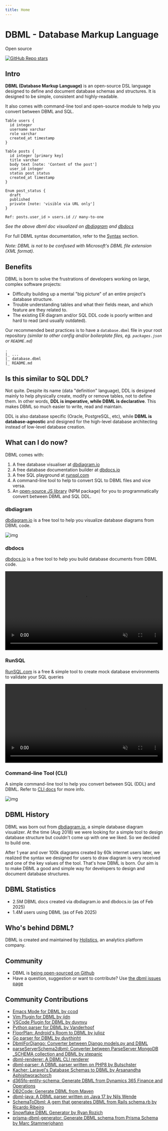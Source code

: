```yaml
---
title: Home
---
```


# DBML - Database Markup Language

<div style={{ display: "flex", alignItems: "center" }}>
  <p style={{ fontSize: "0.75rem", marginBottom: "0px" }}>Open source</p>
  <a
    href="https://github.com/holistics/dbml"
    target="_blank"
    style={{ marginLeft: "10px", display: "flex", alignItems: "center" }}
  >
    <img
      alt="GitHub Repo stars"
      src="https://img.shields.io/github/stars/holistics/dbml?style=social"
    ></img>
  </a>
</div>

## Intro

**DBML (Database Markup Language)** is an open-source DSL language designed to define and document database schemas and structures. It is designed to be simple, consistent and highly-readable.

It also comes with command-line tool and open-source module to help you convert between DBML and SQL.

```text
Table users {
  id integer
  username varchar
  role varchar
  created_at timestamp
}

Table posts {
  id integer [primary key]
  title varchar
  body text [note: 'Content of the post']
  user_id integer
  status post_status
  created_at timestamp
}

Enum post_status {
  draft
  published
  private [note: 'visible via URL only']
}

Ref: posts.user_id > users.id // many-to-one
```

_See the above dbml doc visualized on [dbdiagram](https://dbdiagram.io/d/e-commerce-database-schema-6320585c0911f91ba59a41d4) and [dbdocs](https://dbdocs.io/Holistics/Ecommerce)_

For full DBML syntax documentation, refer to the [Syntax](/docs) section.

_Note: DBML is not to be confused with Microsoft's DBML file extension (XML format)._

## Benefits

DBML is born to solve the frustrations of developers working on large, complex software projects:

* Difficulty building up a mental "big picture" of an entire project's database structure.
* Trouble understanding tables and what their fields mean, and which feature are they related to.
* The existing ER diagram and/or SQL DDL code is poorly written and hard to read (and usually outdated).

Our recommended best practices is to have a `database.dbml` file in your root repository
_(similar to other config and/or boilerplate files, eg. `packages.json` or `README.md`)_

```text
.
|_ ...
|_ database.dbml
|_ README.md
```

## Is this similar to SQL DDL?

Not quite. Despite its name (data "definition" language), DDL is designed mainly
to help physically create, modify or remove tables, not to define them. In other
words, **DDL is imperative, while DBML is declarative**. This makes DBML so much
easier to write, read and maintain.

DDL is also database specific (Oracle, PostgreSQL, etc), while **DBML is
database-agnostic** and designed for the high-level database architecting
instead of low-level database creation.

## What can I do now?

DBML comes with:

1. A free database visualiser at [dbdiagram.io](https://dbdiagram.io?utm_source=dbml)
2. A free database documentation builder at [dbdocs.io](https://dbdocs.io?utm_source=dbml)
3. A free SQL playground at [runsql.com](https://runsql.com?utm_source=dbml)
4. A command-line tool to help to convert SQL to DBML files and vice versa.
5. An [open-source JS library](/js-module/core) (NPM package) for you to programmatically convert between DBML and SQL DDL.

### dbdiagram

[dbdiagram.io](https://dbdiagram.io?utm_source=dbml) is a free tool to help you visualize database diagrams from DBML code.

![img](https://i.imgur.com/8T1tIZp.gif)

### dbdocs

[dbdocs.io](https://dbdocs.io?utm_source=dbml) is a free tool to help you build database documents from DBML code.

<video width="100%" height="auto" controls autoPlay muted loop>
  <source src="https://cdn.holistics.io/dbdocs/dbdocs-tour.mp4" type="video/mp4"></source>
</video>

### RunSQL

[RunSQL.com](https://runsql.com?utm_source=dbml) is a free & simple tool to create mock database environments to validate your SQL queries

<video width="100%" height="auto" controls autoPlay muted loop>
  <source src="https://runsql.com/assets/hero-video-DsrQvnnA.webm" type="video/mp4"></source>
</video>

### Command-line Tool (CLI)

A simple command-line tool to help you convert between SQL (DDL) and DBML. Refer to [CLI docs](/cli) for more info.

![img](/img/dbml-cli.gif)

## DBML History

DBML was born out from [dbdiagram.io](https://dbdiagram.io?utm_source=dbml), a simple database diagram visualizer. At the time (Aug 2018) we were looking for a simple tool to design database structure but couldn't come up with one we liked. So we decided to build one.

After 1 year and over 100k diagrams created by 60k internet users later, we realized the syntax we designed for users to draw diagram is very received and one of the key values of the tool. That's how DBML is born. Our aim is to make DBML a good and simple way for developers to design and document database structures.

## DBML Statistics

* 2.5M DBML docs created via dbdiagram.io and dbdocs.io (as of Feb 2025)
* 1.4M users using DBML (as of Feb 2025)

## Who's behind DBML?

DBML is created and maintained by [Holistics](https://holistics.io?utm_source=dbml), an analytics platform company.

## Community

* DBML is [being open-sourced on Github](https://github.com/holistics/dbml/)
* Have a question, suggestion or want to contribute? Use [the dbml issues page](https://github.com/holistics/dbml/issues)

## Community Contributions

* [Emacs Mode for DBML by ccod](https://github.com/ccod/dbd-mode)
* [Vim Plugin for DBML by jidn](https://github.com/jidn/vim-dbml)
* [VSCode Plugin for DBML by duynvu](https://marketplace.visualstudio.com/items?itemName=duynvu.dbml-language)
* [Python parser for DBML by Vanderhoof](https://github.com/Vanderhoof/PyDBML)
* [FloorPlan: Android's Room to DBML by julioz](https://github.com/julioz/FloorPlan)
* [Go parser for DBML by duythinht](https://github.com/duythinht/dbml-go)
* [DbmlForDjango: Converter between Django models.py and DBML](https://github.com/hamedsj/DbmlForDjango)
* [parseServerSchema2dbml: Converter between ParseServer MongoDB \_SCHEMA collection and DBML by stepanic](https://github.com/stepanic/parse-server-SCHEMA-to-DBML)
* [dbml-renderer: A DBML CLI renderer](https://github.com/softwaretechnik-berlin/dbml-renderer)
* [dbml-parser: A DBML parser written on PHP8 by Butschster](https://github.com/butschster/dbml-parser)
* [Kacher: Laravel's Database Schemas to DBML by Arsanandha Aphisitworachorch](https://github.com/aphisitworachorch/kacher)
* [d365fo-entity-schema: Generate DBML from Dynamics 365 Finance and Operations](https://github.com/noakesey/d365fo-entity-schema)
* [DB2Code: Generate DBML from Maven](https://github.com/alberlau/DB2Code)
* [dbml-java: A DBML parser written on Java 17 by Nils Wende](https://github.com/nilswende/dbml-java)
* [SchemaToDbml: A gem that generates DBML from Rails schema.rb by Ricardo Ribeiro](https://github.com/ricardojcribeiro/schema_to_dbml)
* [Snowflake DBML Generator by Ryan Rozich](https://github.com/ryanrozich/snowflake-dbml-generator)
* [prisma-dbml-generator: Generate DBML schema from Prisma Schema by Marc Stammerjohann](https://github.com/notiz-dev/prisma-dbml-generator)